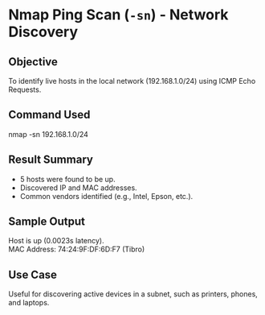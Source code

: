 # Nmap Ping Scan (`-sn`) - Network Discovery

## Objective
To identify live hosts in the local network (192.168.1.0/24) using ICMP Echo Requests.

## Command Used

nmap -sn 192.168.1.0/24


## Result Summary
- 5 hosts were found to be up.
- Discovered IP and MAC addresses.
- Common vendors identified (e.g., Intel, Epson, etc.).

## Sample Output
Host is up (0.0023s latency).                                                                                                                                                                         
MAC Address: 74:24:9F:DF:6D:F7 (Tibro)   


## Use Case
Useful for discovering active devices in a subnet, such as printers, phones, and laptops.
